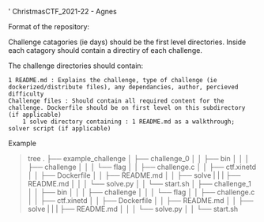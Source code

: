 ' ChristmasCTF_2021-22 - Agnes


Format of the repository:

Challenge catagories (ie days) should be the first level directories. Inside each catagory should contain a directiry of each challenge.

The challenge directories should contain:

    1 README.md : Explains the challenge, type of challenge (ie dockerized/distribute files), any dependancies, author, percieved difficulty
    Challenge files : Should contain all required content for the challenge. Dockerfile should be on first level on this subdirectory (if applicable)
        1 solve directory containing : 1 README.md as a walkthrough; solver script (if applicable)

Example

> tree
.
├── example_challenge
│   ├── challenge_0
│   │   ├── bin
│   │   │   ├── challenge
│   │   │   └── flag
│   │   ├── challenge.c
│   │   ├── ctf.xinetd
│   │   ├── Dockerfile
│   │   ├── README.md
│   │   ├── solve
|   |   |   ├── README.md
│   │   │   └── solve.py
│   │   └── start.sh
│   ├── challenge_1
│   │   ├── bin
│   │   │   ├── challenge
│   │   │   └── flag
│   │   ├── challenge.c
│   │   ├── ctf.xinetd
│   │   ├── Dockerfile
│   │   ├── README.md
│   │   ├── solve
|   |   |   ├── README.md
│   │   │   └── solve.py
│   │   └── start.sh
